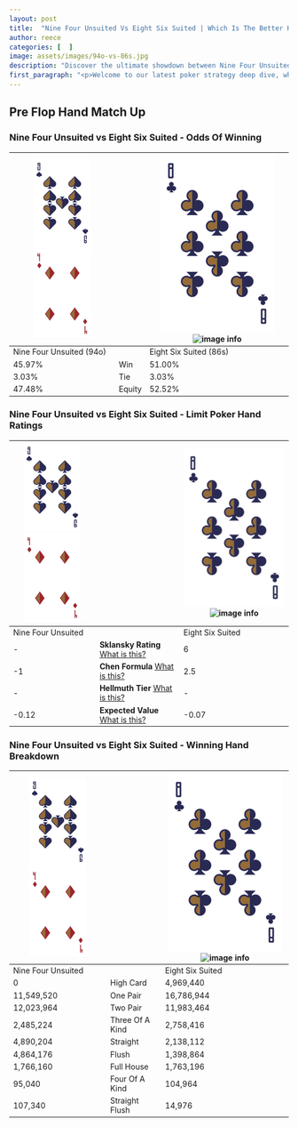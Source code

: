 ```yaml
---
layout: post
title:  "Nine Four Unsuited Vs Eight Six Suited | Which Is The Better Hand In Poker? A Complete Guide"
author: reece
categories: [  ]
image: assets/images/94o-vs-86s.jpg
description: "Discover the ultimate showdown between Nine Four Unsuited and Eight Six Suited in poker! Uncover the odds, strategies, and scenarios where one hand triumphs over the other. Get ready to up your poker game with this thrilling analysis."
first_paragraph: "<p>Welcome to our latest poker strategy deep dive, where we're pitting two distinct hands against each other in a high-stakes showdown: Nine Four Unsuited vs Eight Six Suited.</p><p>In the dynamic world of poker, every decision counts, and knowing which hand holds the upper hand is key to your success at the table.</p><p>In this article, we'll dissect these two hands, explore the scenarios where one dominates the other, and equip you with the knowledge to make strategic choices that can tip the odds in your favor.</p><p>Get ready to unravel the intriguing dynamics of these poker hands and elevate your game to new heights.</p>"
---
```




[comment]: # (sp0)

## Pre Flop Hand Match Up

<div class="table hand-ratings" markdown="1"> 



### Nine Four Unsuited vs Eight Six Suited - Odds Of Winning


    
| ![image info](assets/images/hand1/9.png) ![image info](assets/images/hand1/4o.png) |  | ![image info](assets/images/hand2/8.png) ![image info](assets/images/hand2/6s.png) |
| -------- | -------- | -------- |
| Nine Four Unsuited (94o) |  | Eight Six Suited (86s) |
| 45.97% | Win | 51.00% |
| 3.03% | Tie | 3.03% |
| 47.48% | Equity | 52.52% |




[comment]: # (sp1)



### Nine Four Unsuited vs Eight Six Suited - Limit Poker Hand Ratings


    
| ![image info](assets/images/hand1/9.png) ![image info](assets/images/hand1/4o.png) |  | ![image info](assets/images/hand2/8.png) ![image info](assets/images/hand2/6s.png) |
| -------- | -------- | -------- |
| Nine Four Unsuited |  | Eight Six Suited |
| - | **Sklansky Rating** [What is this?](/sklansky-rating-explained) | 6 |
| -1 | **Chen Formula** [What is this?](/chen-formula-explained) | 2.5 |
| - | **Hellmuth Tier** [What is this?](/Hellmuth-tier-explained) | - |
| -0.12 | **Expected Value** [What is this?](/expected-value-explained) | -0.07 |




[comment]: # (sp2)



### Nine Four Unsuited vs Eight Six Suited - Winning Hand Breakdown


    
| ![image info](assets/images/hand1/9.png) ![image info](assets/images/hand1/4o.png) |  | ![image info](assets/images/hand2/8.png) ![image info](assets/images/hand2/6s.png) |
| -------- | -------- | -------- |
| Nine Four Unsuited |  | Eight Six Suited |
| 0 | High Card | 4,969,440 |
| 11,549,520 | One Pair | 16,786,944 |
| 12,023,964 | Two Pair | 11,983,464 |
| 2,485,224 | Three Of A Kind | 2,758,416 |
| 4,890,204 | Straight | 2,138,112 |
| 4,864,176 | Flush | 1,398,864 |
| 1,766,160 | Full House | 1,763,196 |
| 95,040 | Four Of A Kind | 104,964 |
| 107,340 | Straight Flush | 14,976 |




[comment]: # (sp3)



</div>

[comment]: # (sp4)



[comment]: # (sp5)

